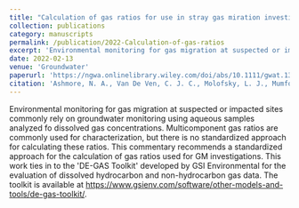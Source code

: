 ```yaml
---
title: "Calculation of gas ratios for use in stray gas miration investigation and characterization"
collection: publications
category: manuscripts
permalink: /publication/2022-Calculation-of-gas-ratios
excerpt: 'Environmental monitoring for gas migration at suspected or impacted sites commonly rely on groundwater monitoring using aqueous samples analyzed fo dissolved gas concentrations. Multicomponent gas ratios are commonly used for characterization, but there is no standardized approach for calculating these ratios. This commentary recommends a standardized approach for the calculation of gas ratios used for GM investigations.'
date: 2022-02-13
venue: 'Groundwater'
paperurl: 'https://ngwa.onlinelibrary.wiley.com/doi/abs/10.1111/gwat.13183'
citation: 'Ashmore, N. A., Van De Ven, C. J. C., Molofsky, L. J., Mumford, K. G. (2022). Calculation of Gas Ratios for Use in Stray Gas Migration Investigation and Characterization. <i>Groundwater</i>, 60(3), 312-317. https://doi.org/10.1111/gwat.13183.'
---
```


Environmental monitoring for gas migration at suspected or impacted sites commonly rely on groundwater monitoring using aqueous samples analyzed fo dissolved gas concentrations. Multicomponent gas ratios are commonly used for characterization, but there is no standardized approach for calculating these ratios. This commentary recommends a standardized approach for the calculation of gas ratios used for GM investigations. This work ties in to the 'DE-GAS Toolkit' developed by GSI Environmental for the evaluation of dissolved hydrocarbon and non-hydrocarbon gas data. The toolkit is available at https://www.gsienv.com/software/other-models-and-tools/de-gas-toolkit/.